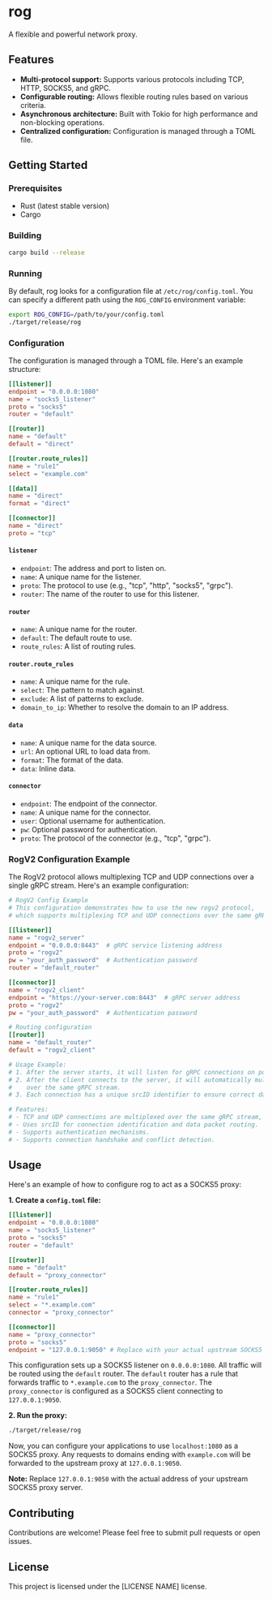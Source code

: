 # rog

A flexible and powerful network proxy.

## Features

- **Multi-protocol support:** Supports various protocols including TCP, HTTP, SOCKS5, and gRPC.
- **Configurable routing:** Allows flexible routing rules based on various criteria.
- **Asynchronous architecture:** Built with Tokio for high performance and non-blocking operations.
- **Centralized configuration:** Configuration is managed through a TOML file.

## Getting Started

### Prerequisites

- Rust (latest stable version)
- Cargo

### Building

```bash
cargo build --release
```

### Running

By default, rog looks for a configuration file at `/etc/rog/config.toml`. You can specify a different path using the `ROG_CONFIG` environment variable:

```bash
export ROG_CONFIG=/path/to/your/config.toml
./target/release/rog
```

### Configuration

The configuration is managed through a TOML file. Here's an example structure:

```toml
[[listener]]
endpoint = "0.0.0.0:1080"
name = "socks5_listener"
proto = "socks5"
router = "default"

[[router]]
name = "default"
default = "direct"

[[router.route_rules]]
name = "rule1"
select = "example.com"

[[data]]
name = "direct"
format = "direct"

[[connector]]
name = "direct"
proto = "tcp"
```

#### `listener`

- `endpoint`: The address and port to listen on.
- `name`: A unique name for the listener.
- `proto`: The protocol to use (e.g., "tcp", "http", "socks5", "grpc").
- `router`: The name of the router to use for this listener.

#### `router`

- `name`: A unique name for the router.
- `default`: The default route to use.
- `route_rules`: A list of routing rules.

#### `router.route_rules`

- `name`: A unique name for the rule.
- `select`: The pattern to match against.
- `exclude`: A list of patterns to exclude.
- `domain_to_ip`: Whether to resolve the domain to an IP address.

#### `data`

- `name`: A unique name for the data source.
- `url`: An optional URL to load data from.
- `format`: The format of the data.
- `data`: Inline data.

#### `connector`

- `endpoint`: The endpoint of the connector.
- `name`: A unique name for the connector.
- `user`: Optional username for authentication.
- `pw`: Optional password for authentication.
- `proto`: The protocol of the connector (e.g., "tcp", "grpc").

### RogV2 Configuration Example

The RogV2 protocol allows multiplexing TCP and UDP connections over a single gRPC stream. Here's an example configuration:

```toml
# RogV2 Config Example
# This configuration demonstrates how to use the new rogv2 protocol,
# which supports multiplexing TCP and UDP connections over the same gRPC stream.

[[listener]]
name = "rogv2_server"
endpoint = "0.0.0.0:8443"  # gRPC service listening address
proto = "rogv2"
pw = "your_auth_password"  # Authentication password
router = "default_router"

[[connector]]
name = "rogv2_client"
endpoint = "https://your-server.com:8443"  # gRPC server address
proto = "rogv2"
pw = "your_auth_password"  # Authentication password

# Routing configuration
[[router]]
name = "default_router"
default = "rogv2_client"

# Usage Example:
# 1. After the server starts, it will listen for gRPC connections on port 8443.
# 2. After the client connects to the server, it will automatically multiplex multiple TCP/UDP connections
#    over the same gRPC stream.
# 3. Each connection has a unique srcID identifier to ensure correct data packet routing.

# Features:
# - TCP and UDP connections are multiplexed over the same gRPC stream, reducing connection overhead.
# - Uses srcID for connection identification and data packet routing.
# - Supports authentication mechanisms.
# - Supports connection handshake and conflict detection.
```

## Usage

Here's an example of how to configure rog to act as a SOCKS5 proxy:

**1. Create a `config.toml` file:**

```toml
[[listener]]
endpoint = "0.0.0.0:1080"
name = "socks5_listener"
proto = "socks5"
router = "default"

[[router]]
name = "default"
default = "proxy_connector"

[[router.route_rules]]
name = "rule1"
select = "*.example.com"
connector = "proxy_connector"

[[connector]]
name = "proxy_connector"
proto = "socks5"
endpoint = "127.0.0.1:9050" # Replace with your actual upstream SOCKS5 proxy
```

This configuration sets up a SOCKS5 listener on `0.0.0.0:1080`. All traffic will be routed using the `default` router. The `default` router has a rule that forwards traffic to `*.example.com` to the `proxy_connector`. The `proxy_connector` is configured as a SOCKS5 client connecting to `127.0.0.1:9050`.

**2. Run the proxy:**

```bash
./target/release/rog
```

Now, you can configure your applications to use `localhost:1080` as a SOCKS5 proxy. Any requests to domains ending with `example.com` will be forwarded to the upstream proxy at `127.0.0.1:9050`.

**Note:** Replace `127.0.0.1:9050` with the actual address of your upstream SOCKS5 proxy server.

## Contributing

Contributions are welcome! Please feel free to submit pull requests or open issues.

## License

This project is licensed under the [LICENSE NAME] license.
